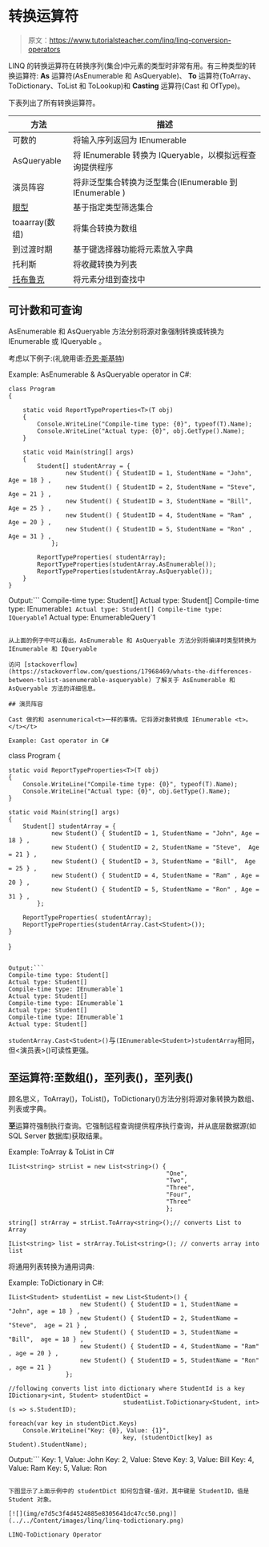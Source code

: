 # 转换运算符

> 原文：<https://www.tutorialsteacher.com/linq/linq-conversion-operators>

LINQ 的转换运算符在转换序列(集合)中元素的类型时非常有用。有三种类型的转换运算符: **As** 运算符(AsEnumerable 和 AsQueryable)、 **To** 运算符(ToArray、ToDictionary、ToList 和 ToLookup)和 **Casting** 运算符(Cast 和 OfType)。

下表列出了所有转换运算符。

| 方法 | 描述 |
| --- | --- |
| 可数的 | 将输入序列返回为 IEnumerable |
| AsQueryable | 将 IEnumerable <t>转换为 IQueryable，以模拟远程查询提供程序</t> |
| 演员阵容 | 将非泛型集合转换为泛型集合(IEnumerable 到 IEnumerable <t>)</t> |
| [眼型](/linq/linq-filtering-operators-oftype) | 基于指定类型筛选集合 |
| toaarray(数组) | 将集合转换为数组 |
| 到过渡时期 | 基于键选择器功能将元素放入字典 |
| 托利斯 | 将收藏转换为列表 |
| [托布鲁克](/linq/linq-grouping-operator-groupby-tolookup) | 将元素分组到查找中 |

## 可计数和可查询

AsEnumerable 和 AsQueryable 方法分别将源对象强制转换或转换为 IEnumerable <t>或 IQueryable <t>。</t></t>

考虑以下例子:(礼貌用语:[乔恩·斯基特](https://stackoverflow.com/a/9063184/861716))

Example: AsEnumerable & AsQueryable operator in C#:

```
class Program
{

    static void ReportTypeProperties<T>(T obj)
    {
        Console.WriteLine("Compile-time type: {0}", typeof(T).Name);
        Console.WriteLine("Actual type: {0}", obj.GetType().Name);
    }

    static void Main(string[] args)
    {
        Student[] studentArray = { 
                new Student() { StudentID = 1, StudentName = "John", Age = 18 } ,
                new Student() { StudentID = 2, StudentName = "Steve",  Age = 21 } ,
                new Student() { StudentID = 3, StudentName = "Bill",  Age = 25 } ,
                new Student() { StudentID = 4, StudentName = "Ram" , Age = 20 } ,
                new Student() { StudentID = 5, StudentName = "Ron" , Age = 31 } ,
            };   

        ReportTypeProperties( studentArray);
        ReportTypeProperties(studentArray.AsEnumerable());
        ReportTypeProperties(studentArray.AsQueryable());   
    }
}
```

Output:```
Compile-time type: Student[]
Actual type: Student[]
Compile-time type: IEnumerable`1
Actual type: Student[]
Compile-time type: IQueryable`1
Actual type: EnumerableQuery`1
```

从上面的例子中可以看出，AsEnumerable 和 AsQueryable 方法分别将编译时类型转换为 IEnumerable 和 IQueryable

访问 [stackoverflow](https://stackoverflow.com/questions/17968469/whats-the-differences-between-tolist-asenumerable-asqueryable) 了解关于 AsEnumerable 和 AsQueryable 方法的详细信息。

## 演员阵容

Cast 做的和 asennumerical<t>一样的事情。它将源对象转换成 IEnumerable <t>。</t></t>

Example: Cast operator in C#

```
class Program
{

    static void ReportTypeProperties<T>(T obj)
    {
        Console.WriteLine("Compile-time type: {0}", typeof(T).Name);
        Console.WriteLine("Actual type: {0}", obj.GetType().Name);
    }

    static void Main(string[] args)
    {
        Student[] studentArray = { 
                new Student() { StudentID = 1, StudentName = "John", Age = 18 } ,
                new Student() { StudentID = 2, StudentName = "Steve",  Age = 21 } ,
                new Student() { StudentID = 3, StudentName = "Bill",  Age = 25 } ,
                new Student() { StudentID = 4, StudentName = "Ram" , Age = 20 } ,
                new Student() { StudentID = 5, StudentName = "Ron" , Age = 31 } ,
            };   

        ReportTypeProperties( studentArray);
        ReportTypeProperties(studentArray.Cast<Student>());
    }
}
```

Output:```
Compile-time type: Student[]
Actual type: Student[]
Compile-time type: IEnumerable`1
Actual type: Student[]
Compile-time type: IEnumerable`1
Actual type: Student[]
Compile-time type: IEnumerable`1
Actual type: Student[]
``` 

`studentArray.Cast<Student>()`与`(IEnumerable<Student>)studentArray`相同，但<演员表>()可读性更强。

## 至运算符:至数组()，至列表()，至列表()

顾名思义，ToArray()，ToList()，ToDictionary()方法分别将源对象转换为数组、列表或字典。

**至**运算符强制执行查询。它强制远程查询提供程序执行查询，并从底层数据源(如 SQL Server 数据库)获取结果。

Example: ToArray & ToList in C#

```
IList<string> strList = new List<string>() { 
                                            "One", 
                                            "Two", 
                                            "Three", 
                                            "Four", 
                                            "Three" 
                                            };

string[] strArray = strList.ToArray<string>();// converts List to Array

IList<string> list = strArray.ToList<string>(); // converts array into list
```

将通用列表转换为通用词典:

Example: ToDictionary in C#:

```
IList<Student> studentList = new List<Student>() { 
                    new Student() { StudentID = 1, StudentName = "John", age = 18 } ,
                    new Student() { StudentID = 2, StudentName = "Steve",  age = 21 } ,
                    new Student() { StudentID = 3, StudentName = "Bill",  age = 18 } ,
                    new Student() { StudentID = 4, StudentName = "Ram" , age = 20 } ,
                    new Student() { StudentID = 5, StudentName = "Ron" , age = 21 } 
                };

//following converts list into dictionary where StudentId is a key
IDictionary<int, Student> studentDict = 
                                studentList.ToDictionary<Student, int>(s => s.StudentID); 

foreach(var key in studentDict.Keys)
	Console.WriteLine("Key: {0}, Value: {1}", 
                                key, (studentDict[key] as Student).StudentName);
```

Output:```
Key: 1, Value: John
Key: 2, Value: Steve
Key: 3, Value: Bill
Key: 4, Value: Ram
Key: 5, Value: Ron
```

下图显示了上面示例中的 studentDict 如何包含键-值对，其中键是 StudentID，值是 Student 对象。

[![](img/e7d5c3f4d4524885e8305641dc47cc50.png)](../../Content/images/linq/linq-todictionary.png)

LINQ-ToDictionary Operator

